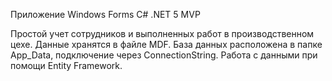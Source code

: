 Приложение Windows Forms C# .NET 5 MVP

Простой учет сотрудников и выполненных работ в производственном цехе. Данные хранятся в файле MDF. База данных расположена в папке App_Data, подключение через ConnectionString. 
Работа с данными при помощи Entity Framework. 
